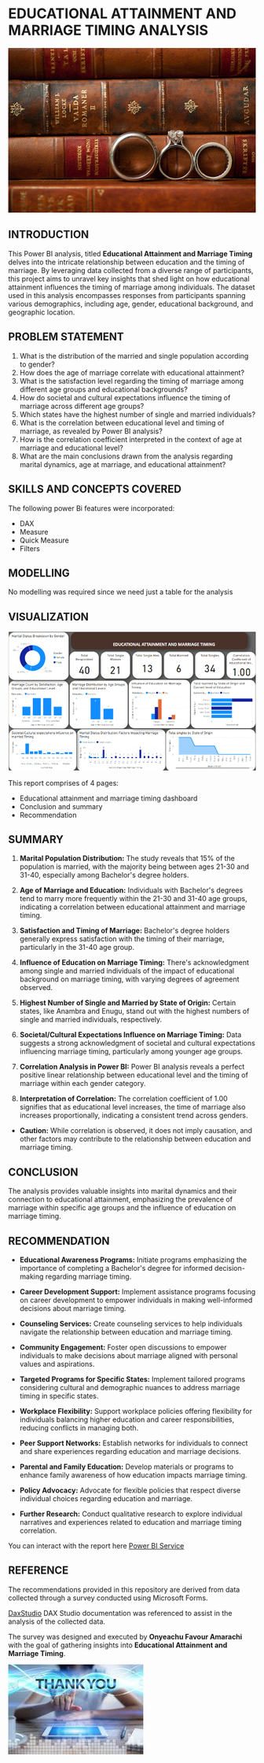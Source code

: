 # **EDUCATIONAL ATTAINMENT AND MARRIAGE TIMING ANALYSIS**

![](Intro-page.jpg)



## INTRODUCTION


This Power BI analysis, titled **Educational Attainment and Marriage Timing** delves into the intricate relationship between education and the timing of marriage. By leveraging data collected from a diverse range of participants, this project aims to unravel key insights that shed light on how educational attainment influences the timing of marriage among individuals.
The dataset used in this analysis encompasses responses from participants spanning various demographics, including age, gender, educational background, and geographic location.


## PROBLEM STATEMENT


1. What is the distribution of the married and single population according to gender?
2. How does the age of marriage correlate with educational attainment?
3. What is the satisfaction level regarding the timing of marriage among different age groups and educational backgrounds?
4. How do societal and cultural expectations influence the timing of marriage across different age groups?
5. Which states have the highest number of single and married individuals?
6. What is the correlation between educational level and timing of marriage, as revealed by Power BI analysis?
7. How is the correlation coefficient interpreted in the context of age at marriage and educational level?
9. What are the main conclusions drawn from the analysis regarding marital dynamics, age at marriage, and educational attainment? 

## SKILLS AND CONCEPTS COVERED

The following power Bi features were incorporated:
- DAX
- Measure
- Quick Measure
- Filters 

## MODELLING

No modelling was required since we need just a table for the analysis

## VISUALIZATION

![](Visual-Dashboard.png)


This report comprises of 4 pages:
- Educational attainment and marriage timing dashboard
- Conclusion and summary
- Recommendation


## SUMMARY


1. **Marital Population Distribution:** The study reveals that 15% of the population is married, with the majority being between ages 21-30 and 31-40, especially among Bachelor's degree holders.

2. **Age of Marriage and Education:** Individuals with Bachelor's degrees tend to marry more frequently within the 21-30 and 31-40 age groups, indicating a correlation between educational attainment and marriage timing.

3. **Satisfaction and Timing of Marriage:** Bachelor's degree holders generally express satisfaction with the timing of their marriage, particularly in the 31-40 age group.

4. **Influence of Education on Marriage Timing:** There's acknowledgment among single and married individuals of the impact of educational background on marriage timing, with varying degrees of agreement observed.

5. **Highest Number of Single and Married by State of Origin:** Certain states, like Anambra and Enugu, stand out with the highest numbers of single and married individuals, respectively.

6. **Societal/Cultural Expectations Influence on Marriage Timing:** Data suggests a strong acknowledgment of societal and cultural expectations influencing marriage timing, particularly among younger age groups.

7. **Correlation Analysis in Power BI:** Power BI analysis reveals a perfect positive linear relationship between educational level and the timing of marriage within each gender category.

8. **Interpretation of Correlation:** The correlation coefficient of 1.00 signifies that as educational level increases, the time of marriage also increases proportionally, indicating a consistent trend across genders.

- **Caution:** While correlation is observed, it does not imply causation, and other factors may contribute to the relationship between education and marriage timing.

## CONCLUSION 

The analysis provides valuable insights into marital dynamics and their connection to educational attainment, emphasizing the prevalence of marriage within specific age groups and the influence of education on marriage timing.


## RECOMMENDATION

- **Educational Awareness Programs:**  Initiate programs emphasizing the importance of completing a Bachelor's degree for informed decision-making regarding marriage timing.

- **Career Development Support:** Implement assistance programs focusing on career development to empower individuals in making well-informed decisions about marriage timing.

- **Counseling Services:** Create counseling services to help individuals navigate the relationship between education and marriage timing.

- **Community Engagement:** Foster open discussions to empower individuals to make decisions about marriage aligned with personal values and aspirations.

- **Targeted Programs for Specific States:** Implement tailored programs considering cultural and demographic nuances to address marriage timing in specific states.

- **Workplace Flexibility:** Support workplace policies offering flexibility for individuals balancing higher education and career responsibilities, reducing conflicts in managing both.

- **Peer Support Networks:** Establish networks for individuals to connect and share experiences regarding education and marriage decisions.

- **Parental and Family Education:** Develop materials or programs to enhance family awareness of how education impacts marriage timing.

- **Policy Advocacy:** Advocate for flexible policies that respect diverse individual choices regarding education and marriage.

- **Further Research:** Conduct qualitative research to explore individual narratives and experiences related to education and marriage timing correlation.


You can interact with the report here [Power BI Service](https://app.powerbi.com/groups/ab4dee02-64d2-46c9-9172-d5d2d6a15157/reports/432d0120-843a-4266-a326-0fb3f087f1a4/ReportSection?experience=power-bi)


## REFERENCE

The recommendations provided in this repository are derived from data collected through a survey conducted using Microsoft Forms. 

[DaxStudio](https://daxstudio.org/docs/tutorials/writing-dax-queries)
DAX Studio documentation was referenced to assist in the analysis of the collected data. 

The survey was designed and executed by **Onyeachu Favour Amarachi** with the goal of gathering insights into **Educational Attainment and Marriage Timing**.


![](Thank-you-Page.jpeg)



